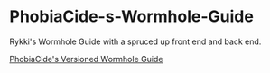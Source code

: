 # PhobiaCide-s-Wormhole-Guide

Rykki's Wormhole Guide with a spruced up front end and back end.

<a href= "https://docs.google.com/spreadsheets/d/e/2PACX-1vSskkG0Lr8YTU1Qz1XrXGlIpqnHZsJePh9ipr1e2qUsmfVu8tzn0NNzAOeM7_omWbHxzWtQ5gO7V1SH/pubhtml"> PhobiaCide's Versioned Wormhole Guide</a>


